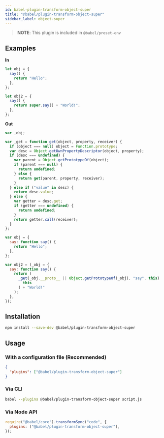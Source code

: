 ```yaml
---
id: babel-plugin-transform-object-super
title: "@babel/plugin-transform-object-super"
sidebar_label: object-super
---
```


> **NOTE**: This plugin is included in `@babel/preset-env`

## Examples

**In**

```js title="JavaScript"
let obj = {
  say() {
    return "Hello";
  },
};

let obj2 = {
  say() {
    return super.say() + "World!";
  },
};
```

**Out**

```js title="JavaScript"
var _obj;

var _get = function get(object, property, receiver) {
  if (object === null) object = Function.prototype;
  var desc = Object.getOwnPropertyDescriptor(object, property);
  if (desc === undefined) {
    var parent = Object.getPrototypeOf(object);
    if (parent === null) {
      return undefined;
    } else {
      return get(parent, property, receiver);
    }
  } else if ("value" in desc) {
    return desc.value;
  } else {
    var getter = desc.get;
    if (getter === undefined) {
      return undefined;
    }
    return getter.call(receiver);
  }
};

var obj = {
  say: function say() {
    return "Hello";
  },
};

var obj2 = (_obj = {
  say: function say() {
    return (
      _get(_obj.__proto__ || Object.getPrototypeOf(_obj), "say", this).call(
        this
      ) + "World!"
    );
  },
});
```

## Installation

```sh title="Shell"
npm install --save-dev @babel/plugin-transform-object-super
```

## Usage

### With a configuration file (Recommended)

```json title="babel.config.json"
{
  "plugins": ["@babel/plugin-transform-object-super"]
}
```

### Via CLI

```sh title="Shell"
babel --plugins @babel/plugin-transform-object-super script.js
```

### Via Node API

```js title="JavaScript"
require("@babel/core").transformSync("code", {
  plugins: ["@babel/plugin-transform-object-super"],
});
```
